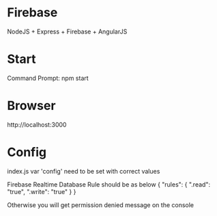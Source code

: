 # Firebase
NodeJS + Express + Firebase + AngularJS


# Start
Command Prompt: npm start

# Browser
http://localhost:3000


# Config
index.js var 'config' need to be set with correct values

Firebase Realtime Database Rule should be as below
{
  "rules": {
    ".read": "true",
    ".write": "true"
  }
}

Otherwise you will get permission denied message on the console
